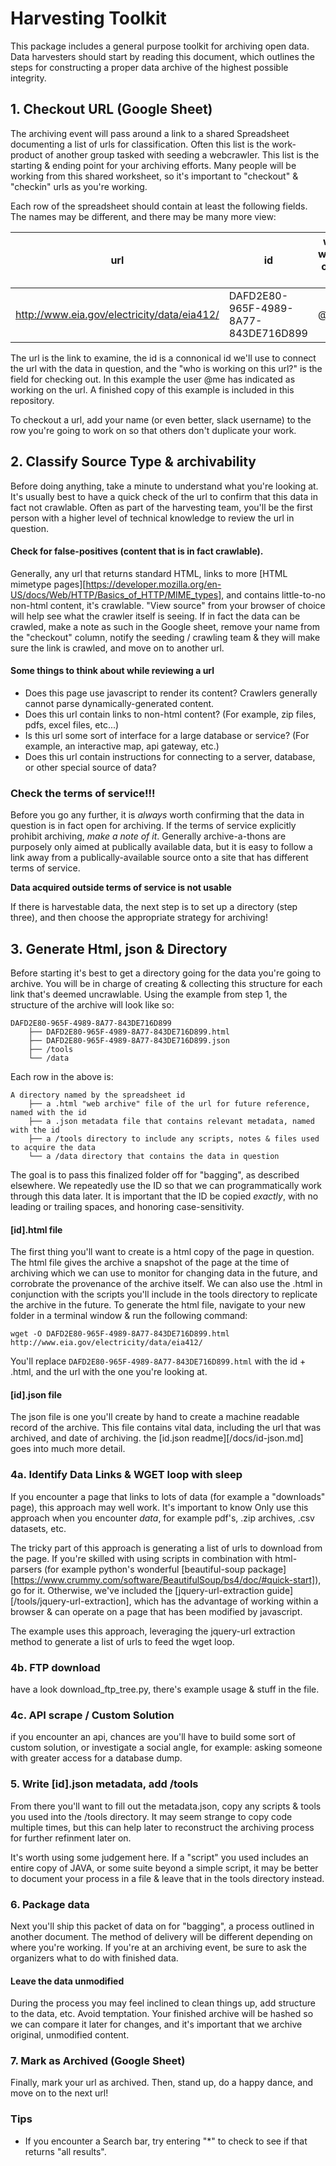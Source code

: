 # Harvesting Toolkit

This package includes a general purpose toolkit for archiving open data. Data harvesters should start by reading this document, which outlines the steps for constructing a proper data archive of the highest possible integrity.

## 1. Checkout URL (Google Sheet)
The archiving event will pass around a link to a shared Spreadsheet documenting a list of urls for classification. Often this list is the work-product of another group tasked with seeding a webcrawler. This list is the starting & ending point for your archiving efforts. Many people will be working from this shared worksheet, so it's important to "checkout" & "checkin" urls as you're working.

Each row of the spreadsheet should contain at least the following fields. The names may be different, and there may be many more view:

| url                                         | id                                   | who's working on this url? |
| ------------------------------------------- | ------------------------------------ | -------------------------- |
| http://www.eia.gov/electricity/data/eia412/ | DAFD2E80-965F-4989-8A77-843DE716D899 | @me                        |

The url is the link to examine, the id is a connonical id we'll use to connect the url with the data in question, and the "who is working on this url?" is the field for checking out. In this example the user @me has indicated as working on the url. A finished copy of this example is included in this repository.

To checkout a url, add your name (or even better, slack username) to the row you're going to work on so that others don't duplicate your work.

## 2. Classify Source Type & archivability
Before doing anything, take a minute to understand what you're looking at. It's usually best to have a quick check of the url to confirm that this data in fact not crawlable. Often as part of the harvesting team, you'll be the first person with a higher level of technical knowledge to review the url in question.

#### Check for false-positives (content that is in fact crawlable).
Generally, any url that returns standard HTML, links to more [HTML mimetype pages][https://developer.mozilla.org/en-US/docs/Web/HTTP/Basics_of_HTTP/MIME_types], and contains little-to-no non-html content, it's crawlable. "View source" from your browser of choice will help see what the crawler itself is seeing. If in fact the data can be crawled, make a note as such in the Google sheet, remove your name from the "checkout" column, notify the seeding / crawling team & they will make sure the link is crawled, and move on to another url.

#### Some things to think about while reviewing a url
* Does this page use javascript to render its content? Crawlers generally cannot parse dynamically-generated content.
* Does this url contain links to non-html content? (For example, zip files, pdfs, excel files, etc...)
* Is this url some sort of interface for a large database or service? (For example, an interactive map, api gateway, etc.)
* Does this url contain instructions for connecting to a server, database, or other special source of data?

### Check the terms of service!!!
Before you go any further, it is *always* worth confirming that the data in question is in fact open for archiving. If the terms of service explicitly prohibit archiving, *make a note of it*. Generally archive-a-thons are purposely only aimed at publically available data, but it is easy to follow a link away from a publically-available source onto a site that has different terms of service.

**Data acquired outside terms of service is not usable**

If there is harvestable data, the next step is to set up a directory (step three), and then choose the appropriate strategy for archiving!

## 3. Generate Html, json & Directory

Before starting it's best to get a directory going for the data you're going to archive. You will be in charge of creating & collecting this structure for each link that's deemed uncrawlable. Using the example from step 1, the structure of the archive will look like so:

	DAFD2E80-965F-4989-8A77-843DE716D899
		├── DAFD2E80-965F-4989-8A77-843DE716D899.html
		├── DAFD2E80-965F-4989-8A77-843DE716D899.json
		├── /tools
		└── /data

Each row in the above is:

	A directory named by the spreadsheet id
		├── a .html "web archive" file of the url for future reference, named with the id
		├── a .json metadata file that contains relevant metadata, named with the id
		├── a /tools directory to include any scripts, notes & files used to acquire the data
		└── a /data directory that contains the data in question


The goal is to pass this finalized folder off for "bagging", as described elsewhere. We repeatedly use the ID so that we can programmatically work through this data later. It is important that the ID be copied *exactly*, with no leading or trailing spaces, and honoring case-sensitivity.

#### [id].html file
The first thing you'll want to create is a html copy of the page in question. The html file gives the archive a snapshot of the page at the time of archiving which we can use to monitor for changing data in the future, and corrobrate the provenance of the archive itself. We can also use the .html in conjunction with the scripts you'll include in the tools directory to replicate the archive in the future. To generate the html file, navigate to your new folder in a terminal window & run the following command:
	
	wget -O DAFD2E80-965F-4989-8A77-843DE716D899.html  http://www.eia.gov/electricity/data/eia412/

You'll replace ```DAFD2E80-965F-4989-8A77-843DE716D899.html``` with the id + .html, and the url with the one you're looking at.

#### [id].json file
The json file is one you'll create by hand to create a machine readable record of the archive. This file contains vital data, including the url that was archived, and date of archiving. the [id.json readme][/docs/id-json.md] goes into much more detail.

### 4a. Identify Data Links & WGET loop with sleep
If you encounter a page that links to lots of data (for example a "downloads" page), this approach may well work. It's important to know Only use this approach when you encounter *data*, for example pdf's, .zip archives, .csv datasets, etc.

The tricky part of this approach is generating a list of urls to download from the page. If you're skilled with using scripts in combination with html-parsers (for example python's wonderful [beautiful-soup package][https://www.crummy.com/software/BeautifulSoup/bs4/doc/#quick-start]), go for it. Otherwise, we've included the [jquery-url-extraction guide][/tools/jquery-url-extraction], which has the advantage of working within a browser & can operate on a page that has been modified by javascript.

The example uses this approach, leveraging the jquery-url extraction method to generate a list of urls to feed the wget loop.

### 4b. FTP download
have a look download_ftp_tree.py, there's example usage & stuff in the file.

### 4c. API scrape / Custom Solution
if you encounter an api, chances are you'll have to build some sort of custom solution, or investigate a social angle, for example: asking someone with greater access for a database dump.

### 5. Write [id].json metadata, add /tools
From there you'll want to fill out the metadata.json, copy any scripts & tools you used into the /tools directory. It may seem strange to copy code multiple times, but this can help later to reconstruct the archiving process for further refinment later on.

It's worth using some judgement here. If a "script" you used includes an entire copy of JAVA, or some suite beyond a simple script, it may be better to document your process in a file & leave that in the tools directory instead.

### 6. Package data
Next you'll ship this packet of data on for "bagging", a process outlined in another document. The method of delivery will be different depending on where you're working. If you're at an archiving event, be sure to ask the organizers what to do with finished data.

#### Leave the data unmodified
During the process you may feel inclined to clean things up, add structure to the data, etc. Avoid temptation. Your finished archive will be hashed so we can compare it later for changes, and it's important that we archive original, unmodified content.

### 7. Mark as Archived (Google Sheet)
Finally, mark your url as archived. Then, stand up, do a happy dance, and move on to the next url!

### Tips
* If you encounter a Search bar, try entering "*" to check to see if that returns "all results".
